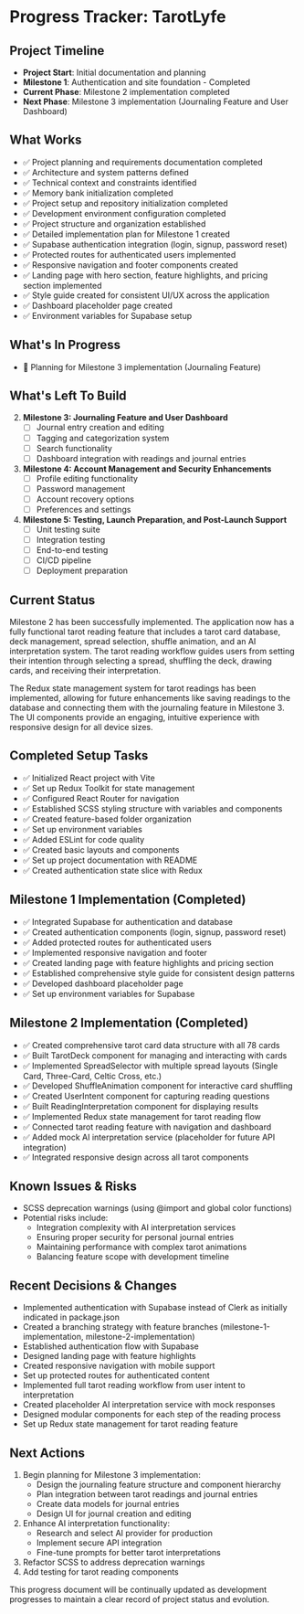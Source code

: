 # Progress Tracker: TarotLyfe

## Project Timeline
- **Project Start**: Initial documentation and planning
- **Milestone 1**: Authentication and site foundation - Completed
- **Current Phase**: Milestone 2 implementation completed
- **Next Phase**: Milestone 3 implementation (Journaling Feature and User Dashboard)

## What Works
- ✅ Project planning and requirements documentation completed
- ✅ Architecture and system patterns defined
- ✅ Technical context and constraints identified
- ✅ Memory bank initialization completed
- ✅ Project setup and repository initialization completed
- ✅ Development environment configuration completed
- ✅ Project structure and organization established
- ✅ Detailed implementation plan for Milestone 1 created
- ✅ Supabase authentication integration (login, signup, password reset)
- ✅ Protected routes for authenticated users implemented
- ✅ Responsive navigation and footer components created
- ✅ Landing page with hero section, feature highlights, and pricing section implemented
- ✅ Style guide created for consistent UI/UX across the application
- ✅ Dashboard placeholder page created
- ✅ Environment variables for Supabase setup

## What's In Progress
- 🔄 Planning for Milestone 3 implementation (Journaling Feature)

## What's Left To Build

2. **Milestone 3: Journaling Feature and User Dashboard**
   - [ ] Journal entry creation and editing
   - [ ] Tagging and categorization system
   - [ ] Search functionality
   - [ ] Dashboard integration with readings and journal entries

3. **Milestone 4: Account Management and Security Enhancements**
   - [ ] Profile editing functionality
   - [ ] Password management
   - [ ] Account recovery options
   - [ ] Preferences and settings

4. **Milestone 5: Testing, Launch Preparation, and Post-Launch Support**
   - [ ] Unit testing suite
   - [ ] Integration testing
   - [ ] End-to-end testing
   - [ ] CI/CD pipeline
   - [ ] Deployment preparation

## Current Status
Milestone 2 has been successfully implemented. The application now has a fully functional tarot reading feature that includes a tarot card database, deck management, spread selection, shuffle animation, and an AI interpretation system. The tarot reading workflow guides users from setting their intention through selecting a spread, shuffling the deck, drawing cards, and receiving their interpretation.

The Redux state management system for tarot readings has been implemented, allowing for future enhancements like saving readings to the database and connecting them with the journaling feature in Milestone 3. The UI components provide an engaging, intuitive experience with responsive design for all device sizes.

## Completed Setup Tasks
- ✅ Initialized React project with Vite
- ✅ Set up Redux Toolkit for state management 
- ✅ Configured React Router for navigation
- ✅ Established SCSS styling structure with variables and components
- ✅ Created feature-based folder organization
- ✅ Set up environment variables
- ✅ Added ESLint for code quality
- ✅ Created basic layouts and components
- ✅ Set up project documentation with README
- ✅ Created authentication state slice with Redux

## Milestone 1 Implementation (Completed)
- ✅ Integrated Supabase for authentication and database
- ✅ Created authentication components (login, signup, password reset)
- ✅ Added protected routes for authenticated users
- ✅ Implemented responsive navigation and footer
- ✅ Created landing page with feature highlights and pricing section
- ✅ Established comprehensive style guide for consistent design patterns
- ✅ Developed dashboard placeholder page
- ✅ Set up environment variables for Supabase

## Milestone 2 Implementation (Completed)
- ✅ Created comprehensive tarot card data structure with all 78 cards
- ✅ Built TarotDeck component for managing and interacting with cards
- ✅ Implemented SpreadSelector with multiple spread layouts (Single Card, Three-Card, Celtic Cross, etc.)
- ✅ Developed ShuffleAnimation component for interactive card shuffling
- ✅ Created UserIntent component for capturing reading questions
- ✅ Built ReadingInterpretation component for displaying results
- ✅ Implemented Redux state management for tarot reading flow
- ✅ Connected tarot reading feature with navigation and dashboard
- ✅ Added mock AI interpretation service (placeholder for future API integration)
- ✅ Integrated responsive design across all tarot components

## Known Issues & Risks
- SCSS deprecation warnings (using @import and global color functions)
- Potential risks include:
  - Integration complexity with AI interpretation services
  - Ensuring proper security for personal journal entries
  - Maintaining performance with complex tarot animations
  - Balancing feature scope with development timeline

## Recent Decisions & Changes
- Implemented authentication with Supabase instead of Clerk as initially indicated in package.json
- Created a branching strategy with feature branches (milestone-1-implementation, milestone-2-implementation)
- Established authentication flow with Supabase
- Designed landing page with feature highlights
- Created responsive navigation with mobile support
- Set up protected routes for authenticated content
- Implemented full tarot reading workflow from user intent to interpretation
- Created placeholder AI interpretation service with mock responses
- Designed modular components for each step of the reading process
- Set up Redux state management for tarot reading feature

## Next Actions
1. Begin planning for Milestone 3 implementation:
   - Design the journaling feature structure and component hierarchy
   - Plan integration between tarot readings and journal entries
   - Create data models for journal entries
   - Design UI for journal creation and editing
2. Enhance AI interpretation functionality:
   - Research and select AI provider for production
   - Implement secure API integration
   - Fine-tune prompts for better tarot interpretations
3. Refactor SCSS to address deprecation warnings
4. Add testing for tarot reading components

This progress document will be continually updated as development progresses to maintain a clear record of project status and evolution.
